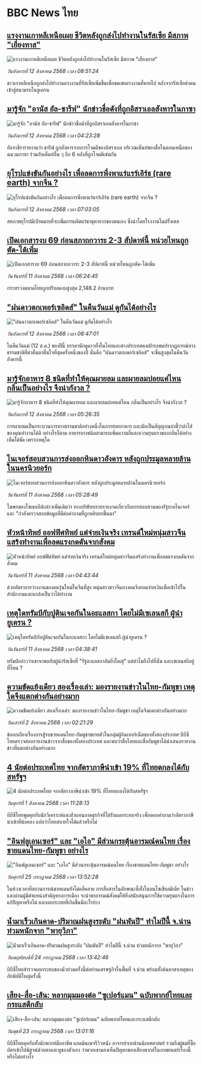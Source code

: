 # BBC News ไทย## [แรงงานเกาหลีเหนือเผย ชีวิตหลังถูกส่งไปทำงานในรัสเซีย มีสภาพ "เยี่ยงทาส"](https://www.bbc.com/thai/articles/cqxgzren8qxo?at_medium=RSS&at_campaign=rss?at_campaign=githubrss)![แรงงานเกาหลีเหนือเผย ชีวิตหลังถูกส่งไปทำงานในรัสเซีย มีสภาพ "เยี่ยงทาส"](https://ichef.bbci.co.uk/ace/ws/240/cpsprodpb/116a/live/21750250-7690-11f0-a20f-3b86f375586a.png)_วันอังคารที่ 12 สิงหาคม 2568 เวลา 08:51:24_ชาวเกาหลีเหนือถูกส่งไปทำงานแรงงานที่รัสเซียเพิ่มขึ้นเพื่อชดเชยแรงงานที่หายไป หลังจากรัสเซียส่งคนเข้าสู่สนามรบในยูเครน## [มารู้จัก "อานัส อัล-ชารีฟ" นักข่าวชื่อดังที่ถูกอิสราเอลสังหารในกาซา](https://www.bbc.com/thai/articles/c4gl7dzk8n1o?at_medium=RSS&at_campaign=rss?at_campaign=githubrss)![มารู้จัก "อานัส อัล-ชารีฟ" นักข่าวชื่อดังที่ถูกอิสราเอลสังหารในกาซา](https://ichef.bbci.co.uk/ace/ws/240/cpsprodpb/ea06/live/3af4fc30-76fe-11f0-8071-1788c7e8ae0e.jpg)_วันอังคารที่ 12 สิงหาคม 2568 เวลา 04:23:28_อัลจาซีรารายงานว่า ชารีฟ ถูกสังหารจากการโจมตีของอิสราเอล บริเวณเต็นท์ของสื่อในตอนเหนือของฉนวนกาซา ร่วมกับเต็นท์อื่น ๆ อีก 6 หลังที่ถูกโจมตีเช่นกัน## [ยุโรปแข่งขันกันอย่างไร เพื่อลดการพึ่งพาแร่แรร์เอิร์ธ (rare earth) จากจีน ?](https://www.bbc.com/thai/articles/cy85k8nd7jmo?at_medium=RSS&at_campaign=rss?at_campaign=githubrss)![ยุโรปแข่งขันกันอย่างไร เพื่อลดการพึ่งพาแร่แรร์เอิร์ธ (rare earth) จากจีน ?](https://ichef.bbci.co.uk/ace/ws/240/cpsprodpb/04fd/live/a1e5b770-60bc-11f0-b5c5-012c5796682d.jpg)_วันอังคารที่ 12 สิงหาคม 2568 เวลา 07:03:05_สหภาพยุโรปมีเป้าหมายที่จะเพิ่มการผลิตแร่ธาตุหายากของตนเอง ซึ่งนำโดยโรงงานในฝรั่งเศส## [เปิดเอกสารงบ 69 ก่อนสภาถกวาระ 2-3 สัปดาห์นี้ หน่วยไหนถูกตัด-ได้เพิ่ม](https://www.bbc.com/thai/articles/cy5ppqp6gyno?at_medium=RSS&at_campaign=rss?at_campaign=githubrss)![เปิดเอกสารงบ 69 ก่อนสภาถกวาระ 2-3 สัปดาห์นี้ หน่วยไหนถูกตัด-ได้เพิ่ม](https://ichef.bbci.co.uk/ace/ws/240/cpsprodpb/a990/live/1b90e120-767b-11f0-8cce-85ad8ee5156e.jpg)_วันจันทร์ที่ 11 สิงหาคม 2568 เวลา 06:24:45_กระทรวงมหาดไทยถูกปรับลดงบสูงสุด 2,148.2 ล้านบาท## ["ฝนดาวตกเพอร์เซอิดส์" ในคืนวันแม่ ดูกันได้อย่างไร](https://www.bbc.com/thai/articles/c206em33g60o?at_medium=RSS&at_campaign=rss?at_campaign=githubrss)!["ฝนดาวตกเพอร์เซอิดส์" ในคืนวันแม่ ดูกันได้อย่างไร](https://ichef.bbci.co.uk/ace/ws/240/cpsprodpb/2e30/live/dc310780-37be-11f0-96c3-cf669419a2b0.jpg)_วันอังคารที่ 12 สิงหาคม 2568 เวลา 08:47:01_ในคืนวันแม่ (12 ส.ค.) ของปีนี้ บรรดานักดูดาวทั้งในไทยและต่างประเทศคงเฝ้ารอชมปรากฏการณ์ทางธรรมชาติที่น่าตื่นตาตื่นใจที่สุดครั้งหนึ่งของปี นั่นคือ "ฝนดาวตกเพอร์เซอิดส์" จะขึ้นสูงสุดในคืนวันอังคารนี้## [มารู้จักอาหาร 8 ชนิดที่ทำให้คุณผายลม และผายลมบ่อยแค่ไหน กลิ่นเป็นอย่างไร จึงน่ากังวล ?](https://www.bbc.com/thai/articles/c5y0pdzx08po?at_medium=RSS&at_campaign=rss?at_campaign=githubrss)![มารู้จักอาหาร 8 ชนิดที่ทำให้คุณผายลม และผายลมบ่อยแค่ไหน กลิ่นเป็นอย่างไร จึงน่ากังวล ?](https://ichef.bbci.co.uk/ace/ws/240/cpsprodpb/4c3c/live/4e755450-6324-11f0-bd40-3b148bc1feb0.jpg)_วันอังคารที่ 12 สิงหาคม 2568 เวลา 05:26:35_การผายลมเป็นกระบวนการทางธรรมชาติอย่างหนึ่งในการย่อยอาหาร และมักเป็นสัญญาณบ่งชี้ว่าลำไส้ของคุณทำงานได้ดี อย่างไรก็ตาม อาหารบางชนิดสามารถเพิ่มความถี่และความรุนแรงของกลิ่นได้อย่างเห็นได้ชัด เพราะเหตุใด## [ไนเจอร์สอบสวนการส่งออกหินดาวอังคาร หลังถูกประมูลหลายล้านในนครนิวยอร์ก](https://www.bbc.com/thai/articles/c5yp719w5keo?at_medium=RSS&at_campaign=rss?at_campaign=githubrss)![ไนเจอร์สอบสวนการส่งออกหินดาวอังคาร หลังถูกประมูลหลายล้านในนครนิวยอร์ก](https://ichef.bbci.co.uk/ace/ws/240/cpsprodpb/ee1c/live/e7055a20-7216-11f0-af20-030418be2ca5.jpg)_วันจันทร์ที่ 11 สิงหาคม 2568 เวลา 05:28:49_โฆษกของโซเธอบีส์กล่าวเพิ่มเติมว่า ทางบริษัททราบรายงานเกี่ยวกับการสอบสวนของรัฐบาลไนเจอร์ และ "กำลังตรวจสอบข้อมูลที่มีต่อคำถามที่ถูกหยิบยกขึ้นมา"## [หัวหน้าทิพย์ ออฟฟิศทิพย์ แต่จ่ายเงินจริง เทรนด์ใหม่หนุ่มสาวจีนแสร้งทำงานเพื่อลดแรงกดดันจากสังคม](https://www.bbc.com/thai/articles/c1w83290n89o?at_medium=RSS&at_campaign=rss?at_campaign=githubrss)![หัวหน้าทิพย์ ออฟฟิศทิพย์ แต่จ่ายเงินจริง เทรนด์ใหม่หนุ่มสาวจีนแสร้งทำงานเพื่อลดแรงกดดันจากสังคม](https://ichef.bbci.co.uk/ace/ws/240/cpsprodpb/c944/live/c5cf4a40-72bc-11f0-af20-030418be2ca5.jpg)_วันจันทร์ที่ 11 สิงหาคม 2568 เวลา 04:43:44_ด้วยอัตราการว่างงานของคนรุ่นใหม่ในจีนที่สูง หนุ่มสาวชาวจีนบางคนจึงยอมจ่ายเงินเพื่อเข้าไปในสำนักงานและแกล้งเป็นว่าได้ทำงาน## [เหตุใดทรัมป์กับปูตินเจอกันในอะแลสกา โดยไม่มีเซเลนสกี ผู้นำยูเครน ?](https://www.bbc.com/thai/articles/cx299390y5xo?at_medium=RSS&at_campaign=rss?at_campaign=githubrss)![เหตุใดทรัมป์กับปูตินเจอกันในอะแลสกา โดยไม่มีเซเลนสกี ผู้นำยูเครน ?](https://ichef.bbci.co.uk/ace/ws/240/cpsprodpb/7353/live/b2a46c30-746e-11f0-ad5a-6daee3ba97a6.jpg)_วันจันทร์ที่ 11 สิงหาคม 2568 เวลา 04:38:41_ทรัมป์กล่าวว่าเขาจะพบกับผู้นำรัสเซียที่ "รัฐอะแลสกาอันยิ่งใหญ่" แต่ทำไมถึงไปที่นั่น และเซเลนสกีอยู่ที่ไหน ?## [ความขัดแย้งเดียว สองเรื่องเล่า: มองรายงานข่าวในไทย-กัมพูชา เหตุใดจึงแตกต่างกันอย่างมาก](https://www.bbc.com/thai/articles/ckgj9nj8q2yo?at_medium=RSS&at_campaign=rss?at_campaign=githubrss)![ความขัดแย้งเดียว สองเรื่องเล่า: มองรายงานข่าวในไทย-กัมพูชา เหตุใดจึงแตกต่างกันอย่างมาก](https://ichef.bbci.co.uk/ace/ws/240/cpsprodpb/c720/live/35ac2d10-6f48-11f0-af20-030418be2ca5.jpg)_วันเสาร์ที่ 2 สิงหาคม 2568 เวลา 02:21:29_ข้อถกเถียงเรื่องการสู้รบชายแดนไทย-กัมพูชาขยายตัวในกลุ่มผู้อินเทอร์เน็ตของทั้งสองประเทศ บีบีซีไทยตรวจสอบรายงานข่าวจากสื่อของทั้งสองประเทศ และพบว่าสื่อไทยและสื่อกัมพูชาได้นำเสนอรายงานข่าวที่แตกต่างกันอย่างมาก## [4 นัยต่อประเทศไทย จากอัตราภาษีนำเข้า 19% ที่ไทยตกลงได้กับสหรัฐฯ](https://www.bbc.com/thai/articles/c93982k10k5o?at_medium=RSS&at_campaign=rss?at_campaign=githubrss)![4 นัยต่อประเทศไทย จากอัตราภาษีนำเข้า 19% ที่ไทยตกลงได้กับสหรัฐฯ](https://ichef.bbci.co.uk/ace/ws/240/cpsprodpb/c593/live/72a04090-6ebb-11f0-af20-030418be2ca5.jpg)_วันศุกร์ที่ 1 สิงหาคม 2568 เวลา 11:28:13_บีบีซีไทยพูดคุยกับนักวิเคราะห์และตัวแทนภาคธุรกิจที่ได้รับผลกระทบจริง เพื่อตอบคำถามว่าอัตราภาษีนำเข้าที่น้อยลง แปลว่าไทยสบายใจได้แล้วหรือไม่## ["อินฟลูเอนเซอร์" และ "เอไอ" มีส่วนกระตุ้นอารมณ์คนไทย เรื่องชายแดนไทย-กัมพูชา อย่างไร](https://www.bbc.com/thai/articles/cj0m0d7gm88o?at_medium=RSS&at_campaign=rss?at_campaign=githubrss)!["อินฟลูเอนเซอร์" และ "เอไอ" มีส่วนกระตุ้นอารมณ์คนไทย เรื่องชายแดนไทย-กัมพูชา อย่างไร](https://ichef.bbci.co.uk/ace/ws/240/cpsprodpb/f22e/live/76f14110-695e-11f0-89ea-4d6f9851f623.jpg)_วันศุกร์ที่ 25 กรกฎาคม 2568 เวลา 13:52:28_ในห้วงเวลาที่สถานการณ์ชายแดนยังไม่คลี่คลาย การสื่อสารในลักษณะนี้ทั้งในบนโซเชียลมีเดีย ในข่าว และผ่านผู้มีตำแหน่งสำคัญทางการเมือง จะนำพาอารมณ์สังคมให้ยิ่งสนับสนุนการใช้ความรุนแรงในการแก้ปัญหาหรือไม่ และผลกระทบที่เกิดขึ้นมีอะไรบ้าง## [น้ำมาเร็วเกินคาด-ปริมาณฝนสูงระดับ "ฝนพันปี" ทำไมปีนี้ จ.น่าน ท่วมหนักจาก "พายุวิภา"](https://www.bbc.com/thai/articles/c3ene8x44yno?at_medium=RSS&at_campaign=rss?at_campaign=githubrss)![น้ำมาเร็วเกินคาด-ปริมาณฝนสูงระดับ "ฝนพันปี" ทำไมปีนี้ จ.น่าน ท่วมหนักจาก "พายุวิภา"](https://ichef.bbci.co.uk/ace/ws/240/cpsprodpb/6acf/live/6eba5ce0-68b2-11f0-af20-030418be2ca5.jpg)_วันพฤหัสบดีที่ 24 กรกฎาคม 2568 เวลา 13:42:46_บีบีซีไทยสำรวจผลกระทบของน้ำท่วมครั้งนี้ต่อย่านเศรษฐกิจในพื้นที่ จ.น่าน พร้อมทั้งค้นหาสาเหตุของภัยพิบัติใหญ่ครั้งนี้## [เสียง-สื่อ-เส้น: หลากมุมมองต่อ "ซูเปอร์แมน" ฉบับพากย์ไทยและกระแสตีกลับ](https://www.bbc.com/thai/articles/cvgnj92pnlxo?at_medium=RSS&at_campaign=rss?at_campaign=githubrss)![เสียง-สื่อ-เส้น: หลากมุมมองต่อ "ซูเปอร์แมน" ฉบับพากย์ไทยและกระแสตีกลับ](https://ichef.bbci.co.uk/ace/ws/240/cpsprodpb/bb38/live/df77d270-663f-11f0-89ea-4d6f9851f623.jpg)_วันพุธที่ 23 กรกฎาคม 2568 เวลา 13:01:16_บีบีซีไทยคุยกับทั้งนักพากย์มืออาชีพ แอดมินเพจรีวิวหนัง อาจารย์จากด้านนิเทศศาสตร์ รวมถึงผู้ชมที่ซื้อบัตรเข้าไปพิสูจน์ด้วยตาและหูของตัวเอง ว่าพวกเขามองเห็นปัญหาของเสียงพากย์ในภาพยนตร์เรื่องนี้หรือไม่อย่างไร